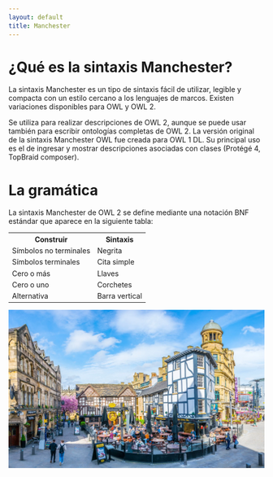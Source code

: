 ```yaml
---
layout: default
title: Manchester
---
```


<div id="contact">
  <h1 class="pageTitle">¿Qué es la sintaxis Manchester?</h1>
  <p class="intro">
  La sintaxis Manchester es un tipo de sintaxis fácil de utilizar, legible y compacta con un estilo cercano a los lenguajes de marcos. Existen variaciones disponibles para OWL y OWL 2.</p>
<p>
Se utiliza para realizar descripciones de OWL 2, aunque se puede usar también para escribir ontologías completas de OWL 2. La versión original de la sintaxis Manchester OWL fue creada para OWL 1 DL. 
Su principal uso es el de ingresar y mostrar descripciones asociadas con clases (Protégé 4, TopBraid composer).
<h1>La gramática</h1>
La sintaxis Manchester de OWL 2 se define mediante una notación BNF estándar que aparece en la siguiente tabla:
<table>
  <tr>
    <th>Construir</th>
    <th>Sintaxis</th>
  </tr>
  <tr>
    <td>Símbolos no terminales</td>
    <td>Negrita</td>
  </tr>
  <tr>
    <td>Símbolos terminales</td>
    <td>Cita simple</td>
  </tr>
    <tr>
    <td>Cero o más</td>
    <td>Llaves</td>
  </tr>
    <tr>
    <td>Cero o uno</td>
    <td>Corchetes</td>
  </tr>
    <tr>
    <td>Alternativa</td>
    <td>Barra vertical</td>
  </tr>
  </table>

<img src="/assets/img/manchester.jpg" style="display: block; margin-left: auto; margin-right: auto;">
</p>

